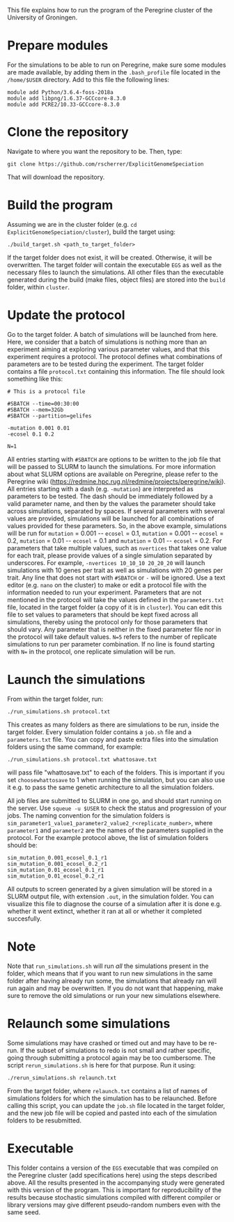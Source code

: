 This file explains how to run the program of the Peregrine cluster of the University of Groningen.

# Prepare modules

For the simulations to be able to run on Peregrine, make sure some modules are made available, by adding them in the `.bash_profile` file located in the `/home/$USER` directory. Add to this file the following lines:

```{bash}
module add Python/3.6.4-foss-2018a
module add libpng/1.6.37-GCCcore-8.3.0
module add PCRE2/10.33-GCCcore-8.3.0
```

# Clone the repository

Navigate to where you want the repository to be. Then, type:

```{bash}
git clone https://github.com/rscherrer/ExplicitGenomeSpeciation
```

That will download the repository.

# Build the program

Assuming we are in the cluster folder (e.g. `cd ExplicitGenomeSpeciation/cluster`), build the target using:

```{bash}
./build_target.sh <path_to_target_folder>
```

If the target folder does not exist, it will be created. Otherwise, it will be overwritten. The target folder will contain the executable `EGS` as well as the necessary files to launch the simulations. All other files than the executable generated during the build (make files, object files) are stored into the `build` folder, within `cluster`.

# Update the protocol

Go to the target folder. A batch of simulations will be launched from here. Here, we consider that a batch of simulations is nothing more than an experiment aiming at exploring various parameter values, and that this experiment requires a protocol. The protocol defines what combinations of parameters are to be tested during the experiment. The target folder contains a file `protocol.txt` containing this information. The file should look something like this:

```
# This is a protocol file

#SBATCH --time=00:30:00
#SBATCH --mem=32Gb
#SBATCH --partition=gelifes

-mutation 0.001 0.01
-ecosel 0.1 0.2

N=1

```

All entries starting with `#SBATCH` are options to be written to the job file that will be passed to SLURM to launch the simulations. For more information about what SLURM options are available on Peregrine, please refer to the Peregrine wiki (https://redmine.hpc.rug.nl/redmine/projects/peregrine/wiki). All entries starting with a dash (e.g. `-mutation`) are interpreted as parameters to be tested. The dash should be immediately followed by a valid parameter name, and then by the values the parameter should take across simulations, separated by spaces. If several parameters with several values are provided, simulations will be launched for all combinations of values provided for these parameters. So, in the above example, simulations will be run for `mutation` = 0.001 -- `ecosel` = 0.1,
`mutation` = 0.001 -- `ecosel` = 0.2, `mutation` = 0.01 -- `ecosel` = 0.1 and `mutation` = 0.01 -- `ecosel` = 0.2. For parameters that take multiple values, such as `nvertices` that takes one value for each trait, please provide values of a single simulation separated by underscores. For example, `-nvertices 10_10_10 20_20_20` will launch simulations with 10 genes per trait as well as simulations with 20 genes per trait. Any line that does not start with `#SBATCH` or `-` will be ignored. Use a text editor (e.g. `nano` on the cluster) to make or edit a protocol file with the information needed to run your experiment. Parameters that are not mentioned in the protocol will take the values defined in the `parameters.txt` file, located in the target folder (a copy of it is in `cluster`). You can edit this file to set values to parameters that should be kept fixed across all simulations, thereby using the protocol only for those parameters that should vary. Any parameter that is neither in the fixed parameter file nor in the protocol will take default values. `N=5` refers to the number of replicate simulations to run per parameter combination. If no line is found starting with `N=` in the protocol, one replicate simulation will be run.

# Launch the simulations

From within the target folder, run:

```{bash}
./run_simulations.sh protocol.txt
```

This creates as many folders as there are simulations to be run, inside the target folder. Every simulation folder contains a `job.sh` file and a `parameters.txt` file. You can copy and paste extra files into the simulation folders using the same command, for example:

```{bash}
./run_simulations.sh protocol.txt whattosave.txt
``` 

will pass file "whattosave.txt" to each of the folders. This is important if you set `choosewhattosave` to 1 when running the simulation, but you can also use it e.g. to pass the same genetic architecture to all the simulation folders.

All job files are submitted to SLURM in one go, and should start running on the server. Use `squeue -u $USER` to check the status and progression of your jobs. The naming convention for the simulation folders is `sim_parameter1_value1_parameter2_value2_r<replicate_number>`, where `parameter1` and `parameter2` are the names of the parameters supplied in the protocol. For the example protocol above, the list of simulation folders should be:

```
sim_mutation_0.001_ecosel_0.1_r1
sim_mutation_0.001_ecosel_0.2_r1
sim_mutation_0.01_ecosel_0.1_r1
sim_mutation_0.01_ecosel_0.2_r1
```

All outputs to screen generated by a given simulation will be stored in a SLURM output file, with extension `.out`, in the simulation folder. You can visualize this file to diagnose the course of a simulation after it is done e.g. whether it went extinct, whether it ran at all or whether it completed succesfully.

# Note

Note that `run_simulations.sh` will run *all* the simulations present in the folder, which means that if you want to run new simulations in the same folder after having already run some, the simulations that already ran will run again and may be overwritten. If you do not want that happening, make sure to remove the old simulations or run your new simulations elsewhere.  

# Relaunch some simulations

Some simulations may have crashed or timed out and may have to be re-run. If the subset of simulations to redo is not small and rather specific, going through submitting a protocol again may be too cumbersome. The script `rerun_simulations.sh` is here for that purpose. Run it using:

```{bash}
./rerun_simulations.sh relaunch.txt
```

From the target folder, where `relaunch.txt` contains a list of names of simulations folders for which the simulation has to be relaunched. Before calling this script, you can update the `job.sh` file located in the target folder, and the new job file will be copied and pasted into each of the simulation folders to be resubmitted.

# Executable

This folder contains a version of the `EGS` executable that was compiled on the Peregrine cluster (add specifications here) using the steps described above. All the results presented in the accompanying study were generated with this version of the program. This is important for reproducibility of the results because stochastic simulations compiled with different compiler or library versions may give different pseudo-random numbers even with the same seed. 